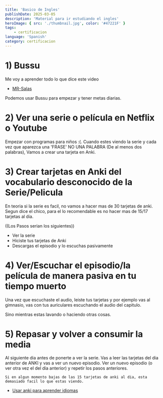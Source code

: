 ```yaml
---
title: 'Basico de Ingles'
publishDate: 2025-03-05
description: 'Material para ir estudiando el ingles'
heroImage: { src: './thumbnail.jpg', color: '#47221F' }
tags: 
    - certificacion
language: 'Spanish'
category: certificacion
---
```


# 1) Bussu

Me voy a aprender todo lo que dice este video

- [MR-Salas](https://youtu.be/inq8DrZqF4M?si=VNE-CDopX-jIzfCj)

Podemos usar Bussu para empezar y tener metas diarias.

# 2) Ver una serie o película en Netflix o Youtube

Empezar con programas para niños :(.
Cuando estes viendo la serie y cada vez que aparezca una 'FRASE' NO UNA PALABRA (De al menos dos palabras), Vamos a crear una tarjeta en Anki.

# 3) Crear tarjetas en Anki del vocabulario desconocido de la Serie/Pelicula

En teoria si la serie es facil, no vamos a hacer mas de 30 tarjetas de anki. Segun dice el chico, para el lo recomendable es no hacer mas de 15/17 tarjetas al dia.

((Los Pasos serian los siguientes))
- Ver la serie
- Hiciste tus tarjetas de Anki
- Descargas el episodio y lo escuchas pasivamente

# 4) Ver/Escuchar el episodio/la película de manera pasiva en tu tiempo muerto
Una vez que escuchaste el audio, leiste tus tarjetas y por ejemplo vas al gimnasio, vas con tus auriculares escuchando el audio del capitulo.

Sino mientras estas lavando o haciendo otras cosas.

# 5)  Repasar y volver a consumir la media

Al siguiente dia antes de ponerte a ver la serie. Vas a leer las tarjetas del dia anterior de ANKI y vas a ver un nuevo episodio. Ver un nuevo episodio (o ver otra vez el del día anterior) y repetir los pasos anteriores.

```
Si en algun momento bajas de las 15 tarjetas de anki al dia, esta demasiado facil lo que estas viendo.
```


- [Usar anki para aprender idiomas](https://youtu.be/rXxrHDEeYIw?si=BhPxkOAJupRHORNP)